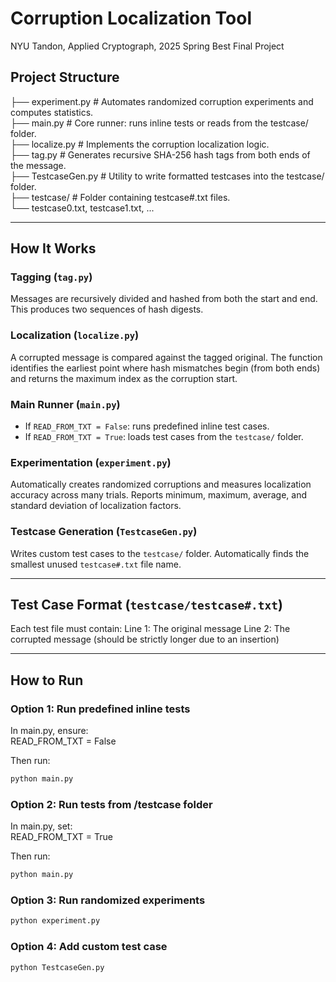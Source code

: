 # Corruption Localization Tool

NYU Tandon, Applied Cryptograph, 2025 Spring Best Final Project

## Project Structure

├── experiment.py # Automates randomized corruption experiments and computes statistics.  
├── main.py # Core runner: runs inline tests or reads from the testcase/ folder.  
├── localize.py # Implements the corruption localization logic.  
├── tag.py # Generates recursive SHA-256 hash tags from both ends of the message.  
├── TestcaseGen.py # Utility to write formatted testcases into the testcase/ folder.  
├── testcase/ # Folder containing testcase#.txt files.  
  └── testcase0.txt, testcase1.txt, ...



---

## How It Works

### Tagging (`tag.py`)
Messages are recursively divided and hashed from both the start and end. This produces two sequences of hash digests.

### Localization (`localize.py`)
A corrupted message is compared against the tagged original. The function identifies the earliest point where hash mismatches begin (from both ends) and returns the maximum index as the corruption start.

### Main Runner (`main.py`)
- If `READ_FROM_TXT = False`: runs predefined inline test cases.
- If `READ_FROM_TXT = True`: loads test cases from the `testcase/` folder.

### Experimentation (`experiment.py`)
Automatically creates randomized corruptions and measures localization accuracy across many trials. Reports minimum, maximum, average, and standard deviation of localization factors.

### Testcase Generation (`TestcaseGen.py`)
Writes custom test cases to the `testcase/` folder. Automatically finds the smallest unused `testcase#.txt` file name.

---

## Test Case Format (`testcase/testcase#.txt`)

Each test file must contain:
Line 1: The original message
Line 2: The corrupted message (should be strictly longer due to an insertion)


---

## How to Run

### Option 1: Run predefined inline tests
In main.py, ensure:  
READ_FROM_TXT = False

Then run:
```bash
python main.py  
```

### Option 2: Run tests from /testcase folder

In main.py, set:  
READ_FROM_TXT = True

Then run:
```bash
python main.py
```
### Option 3: Run randomized experiments
```bash
python experiment.py
```
### Option 4: Add custom test case
```bash
python TestcaseGen.py
```